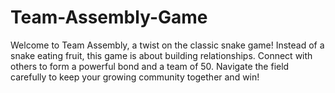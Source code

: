 # Team-Assembly-Game
Welcome to Team Assembly, a twist on the classic snake game! Instead of a snake eating fruit, this game is about building relationships. Connect with others to form a powerful bond and a team of 50. Navigate the field carefully to keep your growing community together and win!
